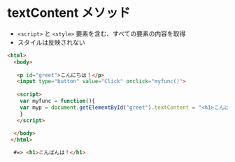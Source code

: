 # textContent メソッド
-  `<script>` と `<style>` 要素を含む、すべての要素の内容を取得
-  スタイルは反映されない
  
```html
<html>
  <body>
  
   <p id="greet">こんにちは！</p>
   <input type="button" value="Click" onclick="myfunc()">
  
   <script>
    var myfunc = function(){
    var myp = document.getElementById("greet").textContent = "<h1>こんばんは！</h1>";
    }
   </script>
  
  </body>
 </html>
```

```html
  #=> <h1>こんばんは！</h1>
```
